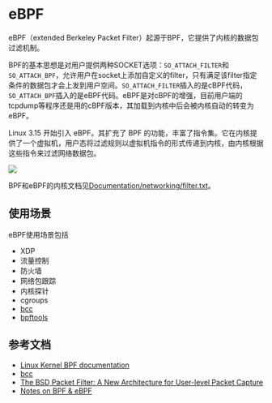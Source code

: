 # eBPF

eBPF（extended Berkeley Packet Filter）起源于BPF，它提供了内核的数据包过滤机制。

BPF的基本思想是对用户提供两种SOCKET选项：`SO_ATTACH_FILTER`和`SO_ATTACH_BPF`，允许用户在socket上添加自定义的filter，只有满足该filter指定条件的数据包才会上发到用户空间。`SO_ATTACH_FILTER`插入的是cBPF代码，`SO_ATTACH_BPF`插入的是eBPF代码。eBPF是对cBPF的增强，目前用户端的tcpdump等程序还是用的cBPF版本，其加载到内核中后会被内核自动的转变为eBPF。

Linux 3.15 开始引入 eBPF。其扩充了 BPF 的功能，丰富了指令集。它在内核提供了一个虚拟机，用户态将过滤规则以虚拟机指令的形式传递到内核，由内核根据这些指令来过滤网络数据包。

![](ebpf.png)

BPF和eBPF的内核文档见[Documentation/networking/filter.txt](https://www.kernel.org/doc/Documentation/networking/filter.txt)。

## 使用场景

eBPF使用场景包括

- XDP
- 流量控制
- 防火墙
- 网络包跟踪
- 内核探针
- cgroups
- [bcc](bcc.md)
- [bpftools](https://github.com/cloudflare/bpftools)

## 参考文档

- [Linux Kernel BPF documentation](https://www.kernel.org/doc/Documentation/networking/filter.txt)
- [bcc](https://github.com/iovisor/bcc)
- [The BSD Packet Filter: A New Architecture for User-level Packet Capture](http://step.polymtl.ca/~suchakra/PWL-Jun28-MTL.pdf)
- [Notes on BPF & eBPF](https://jvns.ca/blog/2017/06/28/notes-on-bpf---ebpf/)
